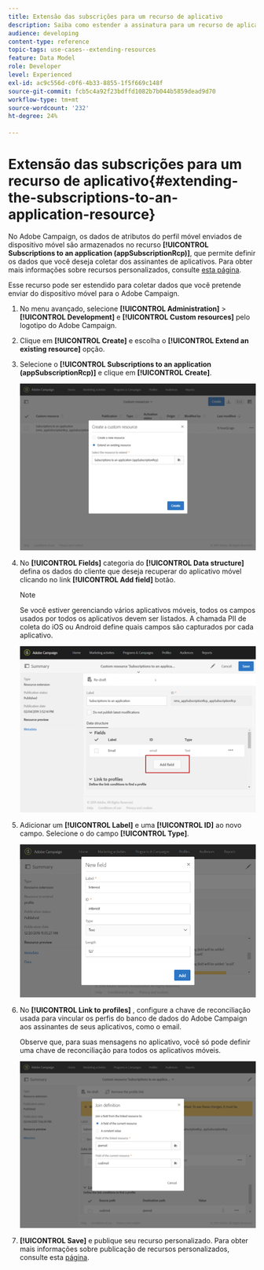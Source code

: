 ```yaml
---
title: Extensão das subscrições para um recurso de aplicativo
description: Saiba como estender a assinatura para um recurso de aplicativo
audience: developing
content-type: reference
topic-tags: use-cases--extending-resources
feature: Data Model
role: Developer
level: Experienced
exl-id: ac9c556d-c0f6-4b33-8855-1f5f669c148f
source-git-commit: fcb5c4a92f23bdffd1082b7b044b5859dead9d70
workflow-type: tm+mt
source-wordcount: '232'
ht-degree: 24%

---
```


# Extensão das subscrições para um recurso de aplicativo{#extending-the-subscriptions-to-an-application-resource}

No Adobe Campaign, os dados de atributos do perfil móvel enviados de dispositivo móvel são armazenados no recurso **[!UICONTROL Subscriptions to an application (appSubscriptionRcp)]**, que permite definir os dados que você deseja coletar dos assinantes de aplicativos. Para obter mais informações sobre recursos personalizados, consulte [esta página](../../developing/using/key-steps-to-add-a-resource.md).

Esse recurso pode ser estendido para coletar dados que você pretende enviar do dispositivo móvel para o Adobe Campaign.

1. No menu avançado, selecione **[!UICONTROL Administration]** > **[!UICONTROL Development]** e **[!UICONTROL Custom resources]** pelo logotipo do Adobe Campaign.
1. Clique em **[!UICONTROL Create]** e escolha o **[!UICONTROL Extend an existing resource]** opção.
1. Selecione o **[!UICONTROL Subscriptions to an application (appSubscriptionRcp)]** e clique em **[!UICONTROL Create]**.

   ![](assets/in_app_personal_data_4.png)

1. No **[!UICONTROL Fields]** categoria do **[!UICONTROL Data structure]** defina os dados do cliente que deseja recuperar do aplicativo móvel clicando no link **[!UICONTROL Add field]** botão.

   >[!NOTE]
   >
   >Se você estiver gerenciando vários aplicativos móveis, todos os campos usados por todos os aplicativos devem ser listados. A chamada PII de coleta do iOS ou Android define quais campos são capturados por cada aplicativo.

   ![](assets/in_app_personal_data.png)

1. Adicionar um **[!UICONTROL Label]** e uma **[!UICONTROL ID]** ao novo campo. Selecione o do campo **[!UICONTROL Type]**.

   ![](assets/schema_extension_uc9.png)

1. No **[!UICONTROL Link to profiles]** , configure a chave de reconciliação usada para vincular os perfis do banco de dados do Adobe Campaign aos assinantes de seus aplicativos, como o email.

   Observe que, para suas mensagens no aplicativo, você só pode definir uma chave de reconciliação para todos os aplicativos móveis.

   ![](assets/in_app_personal_data_3.png)

1. **[!UICONTROL Save]** e publique seu recurso personalizado. Para obter mais informações sobre publicação de recursos personalizados, consulte esta [página](../../developing/using/updating-the-database-structure.md#publishing-a-custom-resource).
